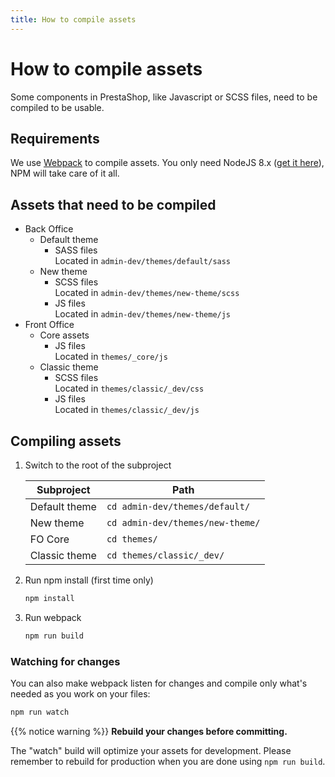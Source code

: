 ```yaml
---
title: How to compile assets
---
```


# How to compile assets

Some components in PrestaShop, like Javascript or SCSS files, need to be compiled to be usable.

## Requirements

We use [Webpack](https://webpack.js.org/) to compile assets. You only need NodeJS 8.x ([get it here](https://nodejs.org/)), NPM will take care of it all.

## Assets that need to be compiled

- Back Office  
    - Default theme
        - SASS files\
          Located in `admin-dev/themes/default/sass`
    - New theme
        - SCSS files\
          Located in `admin-dev/themes/new-theme/scss`
        - JS files\
          Located in `admin-dev/themes/new-theme/js`
- Front Office
    - Core assets
        - JS files\
          Located in `themes/_core/js`
    - Classic theme
        - SCSS files\
          Located in `themes/classic/_dev/css`
        - JS files\
          Located in `themes/classic/_dev/js`

## Compiling assets

1. Switch to the root of the subproject

    Subproject | Path
    -----------|---------
    Default theme | `cd admin-dev/themes/default/`
    New theme     | `cd admin-dev/themes/new-theme/`
    FO Core       | `cd themes/`
    Classic theme | `cd themes/classic/_dev/`
    

2. Run npm install (first time only)

    ```bash
    npm install
    ```

3. Run webpack

    ```bash
    npm run build
    ```

### Watching for changes

You can also make webpack listen for changes and compile only what's needed as you work on your files:

```bash
npm run watch
```

{{% notice warning %}}
**Rebuild your changes before committing.**

The "watch" build will optimize your assets for development. Please remember to rebuild for production when you are done using `npm run build`.

